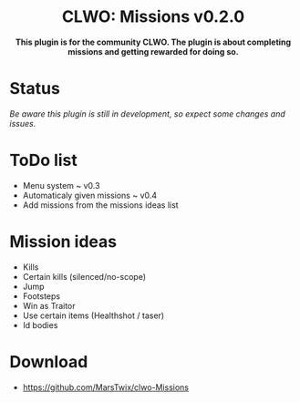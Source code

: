 <h1 align="center">
    CLWO: Missions v0.2.0
</h1>
<p align="center">
    <strong>This plugin is for the community CLWO. The plugin is about completing missions and getting rewarded for doing so.</strong>
</p>

# Status
*Be aware this plugin is still in development, so expect some changes and issues.*

# ToDo list
 - Menu system ~ v0.3
 - Automaticaly given missions ~ v0.4
 - Add missions from the missions ideas list

# Mission ideas
 - Kills
 - Certain kills (silenced/no-scope)
 - Jump
 - Footsteps
 - Win as Traitor
 - Use certain items (Healthshot / taser)
 - Id bodies

# Download
 - https://github.com/MarsTwix/clwo-Missions
